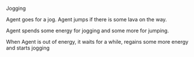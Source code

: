 Jogging

Agent goes for a jog. Agent jumps if there is some lava on the way.

Agent spends some energy for jogging and some more for jumping.

When Agent is out of energy, it waits for a while, regains some more energy and starts jogging
